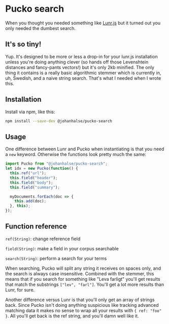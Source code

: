 # Pucko search

When you thought you needed something like [Lunr.js](https://lunrjs.com) but it turned out you only needed the dumbest search.

## It's so tiny!

Yup. It's designed to be more or less a drop-in for your lunr.js installation unless you're doing anything clever (so hands off those Levenshtein distances and fancy-pants vectors!) but it's only 2kb minified. The only thing it contains is a really basic algorithmic stemmer which is currently in, uh, Swedish, and a naive string search. That's what I needed when I wrote this.

## Installation

Install via npm, like this:

```bash
npm install --save-dev @johanhalse/pucko-search
```

## Usage

One difference between Lunr and Pucko when instantiating is that you need a `new` keyword. Otherwise the functions look pretty much the same:

```javascript
import Pucko from "@johanhalse/pucko-search";
let idx = new Pucko(function() {
  this.ref("url");
  this.field("header");
  this.field("body");
  this.field("summary");

  myDocuments.forEach(doc => {
    this.add(doc);
  }, this);
});
```

## Function reference

`ref(String)`: change reference field

`field(String)`: make a field in your corpus searchable

`search(String)`: perform a search for your terms

When searching, Pucko will split any string it receives on spaces only, and the search is always case insensitive. Combined with the stemmer, this means that if you search for something like "Leva farligt" you'll get results that match the substrings `["lev", "farl"]`. You'll get a lot more results than Lunr, for sure.

Another difference versus Lunr is that you'll only get an array of strings back. Since Pucko isn't doing anything suspicious like tracking advanced matching data it makes no sense to wrap all your results with `{ ref: "foo" }`. All you'll get back is the ref string, and you'll damn well like it.
